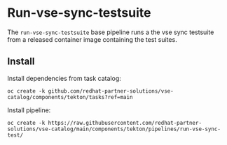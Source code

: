 # Run-vse-sync-testsuite

The `run-vse-sync-testsuite` base pipeline runs a the vse sync testsuite from
a released container image containing the test suites.

## Install 

Install dependencies from task catalog:

```console
oc create -k github.com/redhat-partner-solutions/vse-catalog/components/tekton/tasks?ref=main
```

Install pipeline:

```console
oc create -k https://raw.githubusercontent.com/redhat-partner-solutions/vse-catalog/main/components/tekton/pipelines/run-vse-sync-test/
```
